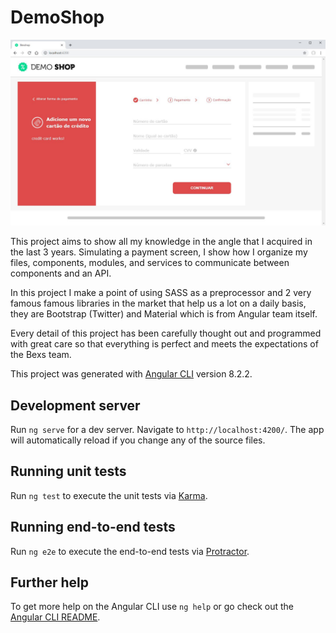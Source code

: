 # DemoShop
<p align="center">

![Desktop version](/doc/print-desktop.jpg)

</p>
This project aims to show all my knowledge in the angle that I acquired in the last 3 years. Simulating a payment screen, I show how I organize my files, components, modules, and services to communicate between components and an API.

In this project I make a point of using SASS as a preprocessor and 2 very famous famous libraries in the market that help us a lot on a daily basis, they are Bootstrap (Twitter) and Material which is from Angular team itself.

Every detail of this project has been carefully thought out and programmed with great care so that everything is perfect and meets the expectations of the Bexs team.

This project was generated with [Angular CLI](https://github.com/angular/angular-cli) version 8.2.2.





## Development server

Run `ng serve` for a dev server. Navigate to `http://localhost:4200/`. The app will automatically reload if you change any of the source files.


## Running unit tests

Run `ng test` to execute the unit tests via [Karma](https://karma-runner.github.io).

## Running end-to-end tests

Run `ng e2e` to execute the end-to-end tests via [Protractor](http://www.protractortest.org/).

## Further help

To get more help on the Angular CLI use `ng help` or go check out the [Angular CLI README](https://github.com/angular/angular-cli/blob/master/README.md).
